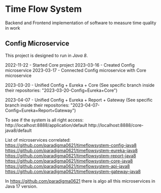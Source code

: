 # Time Flow System 
Backend and Frontend implementation of software to measure time quality in work

## Config Microservice
This project is designed to run in *Java 8*.

2022-11-22 - Started Core project
2023-03-16 - Created Config microservice
2023-03-17 - Connected Config microservice with Core microservice

2023-03-20 - Unified Config + Eureka + Core  (See specific branch inside their repositories: "2023-03-20-Config+Eureka+Core")

2023-04-07 - Unified Config + Eureka + Report + Gateway (See specific branch inside their repositories: "2023-04-07-Config+Eureka+Report+Gateway")

To see if the system is all right access:
http://localhost:8888/application/default
http://localhost:8888/core-java8/default

List of microservices correlated: <br>
https://github.com/paradigma0621/timeflowsystem-config-java8 <br>
https://github.com/paradigma0621/timeflowsystem-eureka-java8 <br>
https://github.com/paradigma0621/timeflowsystem-report-java8 <br>
https://github.com/paradigma0621/timeflowsystem-core-java8 <br>
https://github.com/paradigma0621/timeflowsystem-api-java8 <br>
https://github.com/paradigma0621/timeflowsystem-gateway-java8

In https://github.com/paradigma0621 there is algo all this microservices in Java 17 version.
